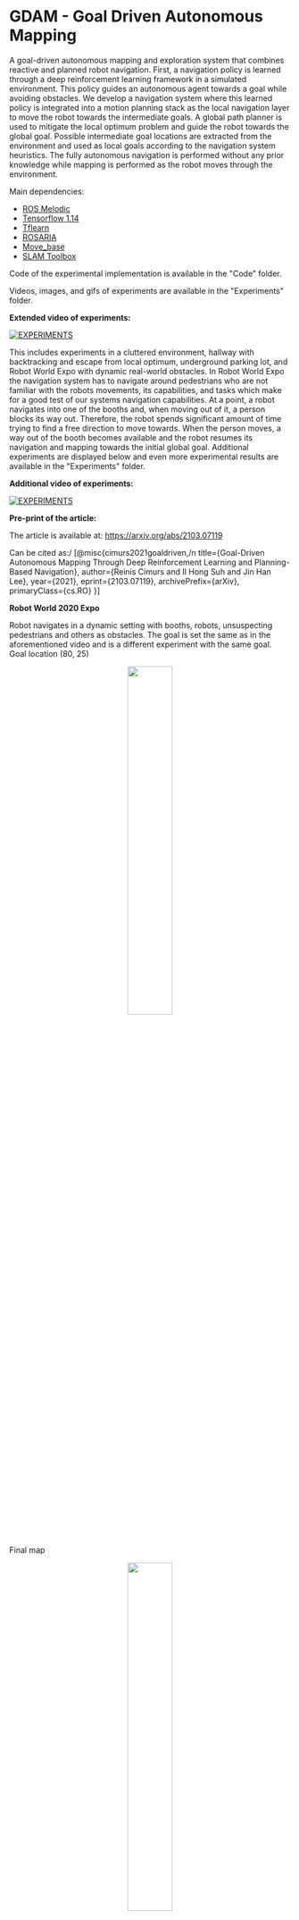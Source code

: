 # GDAM - Goal Driven Autonomous Mapping

A goal-driven autonomous mapping and exploration system that combines reactive and planned robot navigation. First, a navigation policy is learned through a deep reinforcement learning framework in a simulated environment. This policy guides an autonomous agent towards a goal while avoiding obstacles. We develop a navigation system where this learned policy is integrated into a motion planning stack as the local navigation layer to move the robot towards the intermediate goals. A global path planner is used to mitigate the local optimum problem and guide the robot towards the global goal. Possible intermediate goal locations are extracted from the environment and used as local goals according to the navigation system heuristics. The fully autonomous navigation is performed without any prior knowledge while mapping is performed as the robot moves through the environment.


Main dependencies: 

* [ROS Melodic](http://wiki.ros.org/melodic/Installation)
* [Tensorflow 1.14](https://www.tensorflow.org/)
* [Tflearn](http://tflearn.org/)
* [ROSARIA](http://wiki.ros.org/action/show/ROSARIA?action=show&redirect=rosaria)
* [Move_base](http://wiki.ros.org/move_base)
* [SLAM Toolbox](https://github.com/SteveMacenski/slam_toolbox)

Code of the experimental implementation is available in the "Code" folder.

Videos, images, and gifs of experiments are available in the "Experiments" folder.


**Extended video of experiments:** 

[![EXPERIMENTS](https://img.youtube.com/vi/MhuhsSdzZFk/0.jpg)](https://www.youtube.com/watch?v=MhuhsSdzZFk)

This includes experiments in a cluttered environment, hallway with backtracking and escape from local optimum, underground parking lot, and Robot World Expo with dynamic real-world obstacles. In Robot World Expo the navigation system has to navigate around pedestrians who are not familiar with the robots movements, its capabilities, and tasks which make for a good test of our systems navigation capabilities. At a point, a robot navigates into one of the booths and, when moving out of it, a person blocks its way out. Therefore, the robot spends significant amount of time trying to find a free direction to move towards. When the person moves, a way out of the booth becomes available and the robot resumes its navigation and mapping towards the initial global goal. Additional experiments are displayed below and even more experimental results are available in the "Experiments" folder. 

**Additional video of experiments:** 

[![EXPERIMENTS](https://img.youtube.com/vi/AztCbFmFYE4/0.jpg)](https://www.youtube.com/watch?v=AztCbFmFYE4)

**Pre-print of the article:**

The article is available at: https://arxiv.org/abs/2103.07119

Can be cited as:/
[@misc{cimurs2021goaldriven,/n
      title={Goal-Driven Autonomous Mapping Through Deep Reinforcement Learning and Planning-Based Navigation}, 
      author={Reinis Cimurs and Il Hong Suh and Jin Han Lee},
      year={2021},
      eprint={2103.07119},
      archivePrefix={arXiv},
      primaryClass={cs.RO}
}]

**Robot World 2020 Expo**

Robot navigates in a dynamic setting with booths, robots, unsuspecting pedestrians and others as obstacles. The goal is set the same as in the aforementioned video and is a different experiment with the same goal. Goal location (80, 25)

<p align="center">
    <img width=40% src="https://github.com/reiniscimurs/GDAM/blob/main/experiments/Gifs/robotworldexp3.gif">
</p>

Final map

<p align="center">
    <img width=40% src="https://github.com/reiniscimurs/GDAM/blob/main/experiments/images/robotworldexp3.png">
</p>


Testing exploration with return to initial position. Initially, the robot navigates to the set goal. Once it is reached, the goal is changed to the (0, 0) coordinate and the robot navigates back to its starting position. Robot uses path planning and previously obtained nodes for backtracking. This is still in testing phase, but we expect to be able to extend the system to multi-goal navigation with return to starting position. Goal location (23, -3)

<p align="center">
    <img width=40% src="https://github.com/reiniscimurs/GDAM/blob/main/experiments/Gifs/robotworldexp2.gif">
</p>

Final map

<p align="center">
    <img width=40% src="https://github.com/reiniscimurs/GDAM/blob/main/experiments/images/robotworldexp2.png">
</p>


**Underground Parking Lot**

Test in an underground parking lot with a lot of reoccuring similar features over a long distance of 120 meters. Moreover, the mapping does not register the parking bumpers, but the local learned navigation does and navigates around them. Goal location (120,0)

<p align="center">
    <img width=40% src="https://github.com/reiniscimurs/GDAM/blob/main/experiments/Gifs/parking120.gif">
</p>

Final map

<p align="center">
    <img width=40% src="https://github.com/reiniscimurs/GDAM/blob/main/experiments/images/parking120m.png">
</p>

**Hallway**

A different hallway from the one seen in the video. The robot first needs to navigate outside of a room and then go straight towards the final goal. New intermediate goal points are extracted from the environment and the path planner.
Goal location (12.5, -88)

<p align="center">
    <img width=40% src="https://github.com/reiniscimurs/GDAM/blob/main/experiments/Gifs/hallwayexp.gif">
</p>

Final map

<p align="center">
    <img width=40% src="https://github.com/reiniscimurs/GDAM/blob/main/experiments/images/hallwayexp.png">
</p>

Testing a setting with unreachable goal. Goal is located in a room that the robot cannot physically enter. Robot navigates to the vicinity of the goal and tries to find a way to it by entering a narrow hallway. Once the narrow hallway is explored, the robot backtracks and navigates towards other possible intermediate goals. Exploration continues until manual termination. Goal location (20, -65)

<p align="center">
    <img width=40% src="https://github.com/reiniscimurs/GDAM/blob/main/experiments/Gifs/unreachablegoal.gif">
</p>

